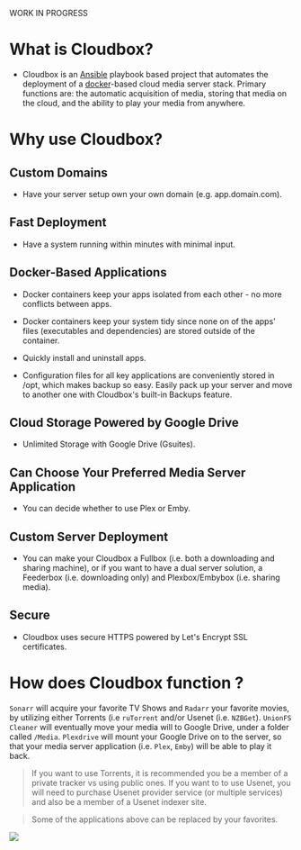 WORK IN PROGRESS


# What is Cloudbox?

- Cloudbox is an [Ansible](https://www.ansible.com/how-ansible-works) playbook based project that automates the deployment of a [docker](https://www.docker.com/what-container)-based cloud media server stack. Primary functions are: the automatic acquisition of media, storing that media on the cloud, and the ability to play your media from anywhere. 


# Why use Cloudbox? 

## Custom Domains

- Have your server setup own your own domain (e.g. app.domain.com).

## Fast Deployment

- Have a system running within minutes with minimal input. 

## Docker-Based Applications

- Docker containers keep your apps isolated from each other - no more conflicts between apps. 

- Docker containers keep your system tidy since none on of the apps' files (executables and dependencies) are stored outside of the container. 

- Quickly install and uninstall apps. 

- Configuration files for all key applications are conveniently stored in /opt, which makes backup so easy. Easily pack up your server and move to another one with Cloudbox's built-in Backups feature. 


## Cloud Storage Powered by Google Drive

- Unlimited Storage with Google Drive (Gsuites). 

 
## Can Choose Your Preferred Media Server Application

- You can decide whether to use Plex or Emby.

## Custom Server Deployment

- You can make your Cloudbox a Fullbox (i.e. both a downloading and sharing machine), or if you want to have a dual server solution, a Feederbox (i.e. downloading only) and Plexbox/Embybox (i.e. sharing media).

## Secure

- Cloudbox uses secure HTTPS powered by Let's Encrypt SSL certificates.


# How does Cloudbox function ?




`Sonarr` will acquire your favorite TV Shows and `Radarr` your favorite movies, by utilizing either Torrents (i.e `ruTorrent` and/or Usenet (i.e. `NZBGet`). `UnionFS Cleaner` will eventually move your media will to Google Drive, under a folder called `/Media`. `Plexdrive` will mount your Google Drive on to the server, so that your media server application (i.e. `Plex`, `Emby`) will be able to play it back. 

> If you want to use Torrents, it is recommended you be a member of a private tracker vs using public ones. If you want to to use Usenet, you will need to purchase Usenet provider service (or multiple services) and also be a member of a Usenet indexer site. 

> Some of the applications above can be replaced by your favorites. 


![](http://i.imgur.com/xVR28pn.png)


